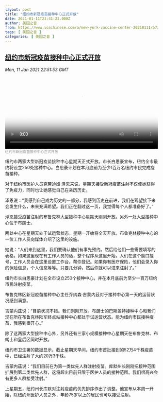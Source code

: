 ```yaml
---
layout: post
title: "纽约市新冠疫苗接种中心正式开放"
date: 2021-01-11T23:41:23.000Z
author: 美国之音
from: https://www.voachinese.com/a/new-york-vaccine-center-20210111/5733478.html
tags: [ 美国之音 ]
categories: [ 美国之音 ]
---
```

<!--1610408483000-->
[纽约市新冠疫苗接种中心正式开放](https://www.voachinese.com/a/new-york-vaccine-center-20210111/5733478.html)
------

<div>
<div><i>Mon, 11 Jan 2021 22:51:53 GMT</i></div><video poster="https://images.weserv.nl?url=gdb.voanews.com/a0a45931-7635-44d0-9ea6-37afa0241d08_tv_r1_s_w900.jpg" src="https://av.voanews.com/Videoroot/Pangeavideo/2021/01/a/a0/a0a45931-7635-44d0-9ea6-37afa0241d08_240p.mp4" style="width:100%" controls></video><div><small style="color: #999;">纽约市新冠疫苗接种中心正式开放</small></div><p>纽约市两家大型新冠疫苗接种中心星期天正式开放。市长白思豪宣布，纽约全市最终将设立250处接种中心。白思豪计划在本月底前为至少1百万名纽约市民完成疫苗接种。</p><p>对于纽约市医护人员克劳迪娅·泽恩来说，星期天接受新冠疫苗注射不仅使她获得了免疫力，同时也让她感觉自己在亲历历史。</p><p>泽恩说：“我感到自己成为历史的一部分，我感到历史在前进，我们在观望接下来会发生什么，未来充满希望。我们正在翻过这一页，我觉得每个人都准备好了。”</p><p>泽恩接受疫苗注射的布鲁克林大型接种中心星期天刚刚开放。另外一处大型接种中心位于布朗士。</p><p>两处中心在星期天处于试运营状态。星期一开始将全天开放。布鲁克林接种中心的一位工作人员向媒体介绍了这里的设施。</p><p>她说：“人们来到这里，我们要确认他们有事先预约。然后给他们一些需要填写的表格。如果这里现在有工作人员的话，整个程序从这里开始，人们在这个窗口挂号，工作人员会在这里设置工作台，帮你登记。如果你有医疗保险，他们会录入你的保险信息，个人信息等等。只要几分钟，然后你就可以进来注射了。”</p><p>纽约市长白思豪计划在全市设立250个接种中心，并在本月底前为至少一百万纽约市民注射疫苗。</p><p>布鲁克林区新冠疫苗接种中心主任乔纳森·吉蒙内茲对于接种中心第一天的运营状况感到满意。</p><p>吉蒙内茲说：“目前状况不错。我们刚刚开放。布朗士的巴斯盖特接种中心和我们现在所在布鲁克林陆军终点站接种中心都处于试运营状态。能为纽约市民接种疫苗，我感到很开心。”</p><p>除了这两家大型接种中心外，另外还有三家小规模接种中心星期天在布鲁克林、布朗士和皇后区同时开放。</p><p>纽约市卫生署的数据显示，截止星期天早间，纽约市首批接到的52万4千株疫苗中，已经注射了大约20万3千株。</p><p>吉蒙内茲说：“我们目前在为第一类优先人群注射疫苗。库默州长刚刚把接种范围扩展到第二类优先人群，这将超出目前只限于医护人员的接种范围。我们很高兴会有更多人群接受注射。”</p><p>上星期五，纽约州长库默对注射疫苗的优先排序作出了调整。他宣布从本周一开始，除纽约州医护人员之外，年龄75岁以上的居民也可以接受注射。 </p>
</div>

